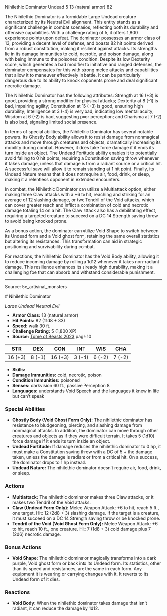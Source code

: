 <MonsterName/>Nihilethic Dominator</MonsterName>
<CreatureType/>Undead</CreatureType>
<CR/>5</CR>
<AC/>13 (natural armor)</AC>
<HP/>82</HP>
<summary>The Nihilethic Dominator is a formidable Large Undead creature characterized by its Neutral Evil alignment. This entity stands as a significant challenge in combat scenarios, reflecting both its durability and offensive capabilities. With a challenge rating of 5, it offers 1,800 experience points upon defeat. The dominator possesses an armor class of 13, providing a decent level of defense, and boasts 82 hit points derived from a robust constitution, making it resilient against attacks. Its strengths lie in its damage immunities to cold, necrotic, and poison damage, along with being immune to the poisoned condition. Despite its low Dexterity score, which generates a bad modifier to initiative and ranged defenses, the dominator compensates for this with strong melee attacks and capabilities that allow it to maneuver effectively in battle. It can be particularly dangerous due to its ability to knock opponents prone and deal significant necrotic damage.</summary>

<detail>

The Nihilethic Dominator has the following attributes: Strength at 16 (+3) is good, providing a strong modifier for physical attacks; Dexterity at 8 (-1) is bad, impairing agility; Constitution at 16 (+3) is good, ensuring high durability; Intelligence at 3 (-4) is very bad, indicating low mental acuity; Wisdom at 6 (-2) is bad, suggesting poor perception; and Charisma at 7 (-2) is also bad, signaling limited social presence. 

In terms of special abilities, the Nihilethic Dominator has several notable powers. Its Ghostly Body ability allows it to resist damage from nonmagical attacks and move through creatures and objects, dramatically increasing its mobility during combat. However, it does take force damage if it ends its turn inside an object. The Undead Fortitude ability enables it to potentially avoid falling to 0 hit points, requiring a Constitution saving throw whenever it takes damage, unless that damage is from a radiant source or a critical hit. A successful save will allow it to remain standing at 1 hit point. Finally, its Undead Nature means that it does not require air, food, drink, or sleep, making it a relentless opponent in extended encounters.

In combat, the Nihilethic Dominator can utilize a Multiattack option, either making three Claw attacks with a +6 to hit, reaching and striking for an average of 12 slashing damage, or two Tendril of the Void attacks, which can cover greater reach and inflict a combination of cold and necrotic damage totaling 14 on a hit. The Claw attack also has a debilitating effect, requiring a targeted creature to succeed on a DC 14 Strength saving throw to avoid being knocked prone. 

As a bonus action, the dominator can utilize Void Shape to switch between its Undead form and a Void ghost form, retaining the same overall statistics but altering its resistances. This transformation can aid in strategic positioning and survivability during combat. 

For reactions, the Nihilethic Dominator has the Void Body ability, allowing it to reduce incoming damage by rolling a 1d12 whenever it takes non-radiant damage. This resilience enhances its already high durability, making it a challenging foe that can absorb and withstand considerable punishment.</detail>



---

Source: 5e_artisinal_monsters

<statblock>
# Nihilethic Dominator

*Large* *Undead* *Neutral Evil*

- **Armor Class:** 13 (natural armor)
- **Hit Points:** 82 (11d8 + 33)
- **Speed:** walk 30 ft.
- **Challenge Rating:** 5 (1,800 XP)
- **Source:** [Tome of Beasts 2023](https://koboldpress.com/kpstore/product/tome-of-beasts-1-2023-edition/) page 10

| STR | DEX | CON | INT | WIS | CHA |
| --- | --- | --- | --- | --- | --- |
| 16 (+3) | 8 (-1) | 16 (+3) | 3 (-4) | 6 (-2) | 7 (-2) |

- **Skills:** 
- **Damage Immunities:** cold, necrotic, poison
- **Condition Immunities:** poisoned
- **Senses:** darkvision 60 ft., passive Perception 8
- **Languages:** understands Void Speech and the languages it knew in life but can’t speak

### Special Abilities

- **Ghostly Body (Void Ghost Form Only):** The nihilethic dominator has resistance to bludgeoning, piercing, and slashing damage from nonmagical attacks. In addition, the dominator can move through other creatures and objects as if they were difficult terrain. It takes 5 (1d10) force damage if it ends its turn inside an object.
- **Undead Fortitude:** If damage reduces the nihilethic dominator to 0 hp, it must make a Constitution saving throw with a DC of 5 + the damage taken, unless the damage is radiant or from a critical hit. On a success, the dominator drops to 1 hp instead.
- **Undead Nature:** The nihilethic dominator doesn’t require air, food, drink, or sleep.

### Actions

- **Multiattack:** The nihilethic dominator makes three Claw attacks, or it makes two Tendril of the Void attacks.
- **Claw (Undead Form Only):** Melee Weapon Attack: +6 to hit, reach 5 ft., one target. Hit: 12 (2d8 + 3) slashing damage. If the target is a creature, it must succeed on a DC 14 Strength saving throw or be knocked prone.
- **Tendril of the Void (Void Ghost Form Only):** Melee Weapon Attack: +6 to hit, reach 10 ft., one creature. Hit: 7 (1d8 + 3) cold damage plus 7 (2d6) necrotic damage.

### Bonus Actions

- **Void Shape:** The nihilethic dominator magically transforms into a dark purple, Void ghost form or back into its Undead form. Its statistics, other than its speed and resistances, are the same in each form. Any equipment it is wearing or carrying changes with it. It reverts to its Undead form of it dies.

### Reactions

- **Void Body:** When the nihilethic dominator takes damage that isn’t radiant, it can reduce the damage by 1d12.
</statblock>


